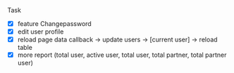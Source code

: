 Task
- [x] feature Changepassword 
- [x] edit user profile
- [x] reload page data callback -> update users -> [current user] -> reload table
- [x] more report (total user, active user, total user, total partner, total partner user)